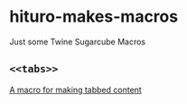 # hituro-makes-macros
Just some Twine Sugarcube Macros

## `<<tabs>>`

[A macro for making tabbed content](tabs-macro/README.md)
